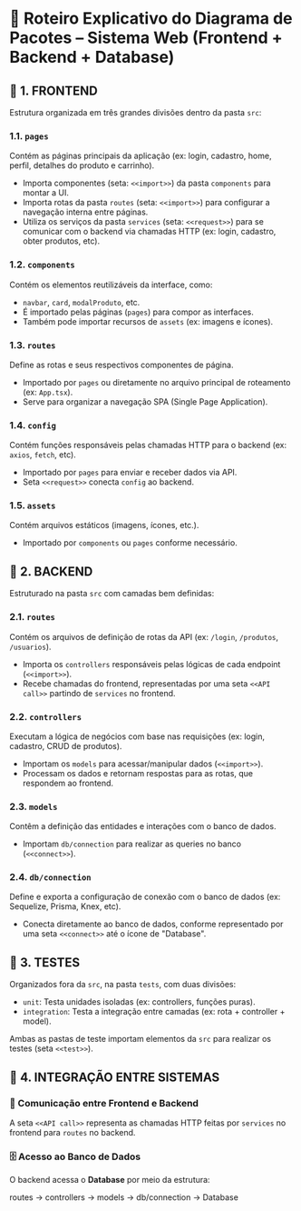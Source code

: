# 🧾 Roteiro Explicativo do Diagrama de Pacotes – Sistema Web (Frontend + Backend + Database)

## 📁 1. FRONTEND
Estrutura organizada em três grandes divisões dentro da pasta `src`:

### 1.1. `pages`
Contém as páginas principais da aplicação (ex: login, cadastro, home, perfil, detalhes do produto e carrinho).

- Importa componentes (seta: `<<import>>`) da pasta `components` para montar a UI.
- Importa rotas da pasta `routes` (seta: `<<import>>`) para configurar a navegação interna entre páginas.
- Utiliza os serviços da pasta `services` (seta: `<<request>>`) para se comunicar com o backend via chamadas HTTP (ex: login, cadastro, obter produtos, etc).

### 1.2. `components`
Contém os elementos reutilizáveis da interface, como:

- `navbar`, `card`, `modalProduto`, etc.
- É importado pelas páginas (`pages`) para compor as interfaces.
- Também pode importar recursos de `assets` (ex: imagens e ícones).

### 1.3. `routes`
Define as rotas e seus respectivos componentes de página.

- Importado por `pages` ou diretamente no arquivo principal de roteamento (ex: `App.tsx`).
- Serve para organizar a navegação SPA (Single Page Application).

### 1.4. `config`
Contém funções responsáveis pelas chamadas HTTP para o backend (ex: `axios`, `fetch`, etc).

- Importado por `pages` para enviar e receber dados via API.
- Seta `<<request>>` conecta `config` ao backend.

### 1.5. `assets`
Contém arquivos estáticos (imagens, ícones, etc.).

- Importado por `components` ou `pages` conforme necessário.

## 📁 2. BACKEND
Estruturado na pasta `src` com camadas bem definidas:

### 2.1. `routes`
Contém os arquivos de definição de rotas da API (ex: `/login`, `/produtos`, `/usuarios`).

- Importa os `controllers` responsáveis pelas lógicas de cada endpoint (`<<import>>`).
- Recebe chamadas do frontend, representadas por uma seta `<<API call>>` partindo de `services` no frontend.

### 2.2. `controllers`
Executam a lógica de negócios com base nas requisições (ex: login, cadastro, CRUD de produtos).

- Importam os `models` para acessar/manipular dados (`<<import>>`).
- Processam os dados e retornam respostas para as rotas, que respondem ao frontend.

### 2.3. `models`
Contêm a definição das entidades e interações com o banco de dados.

- Importam `db/connection` para realizar as queries no banco (`<<connect>>`).

### 2.4. `db/connection`
Define e exporta a configuração de conexão com o banco de dados (ex: Sequelize, Prisma, Knex, etc).

- Conecta diretamente ao banco de dados, conforme representado por uma seta `<<connect>>` até o ícone de "Database".

## 🧪 3. TESTES
Organizados fora da `src`, na pasta `tests`, com duas divisões:

- `unit`: Testa unidades isoladas (ex: controllers, funções puras).
- `integration`: Testa a integração entre camadas (ex: rota + controller + model).

Ambas as pastas de teste importam elementos da `src` para realizar os testes (seta `<<test>>`).

## 🧩 4. INTEGRAÇÃO ENTRE SISTEMAS

### 🔁 Comunicação entre Frontend e Backend
A seta `<<API call>>` representa as chamadas HTTP feitas por `services` no frontend para `routes` no backend.


### 🗄️ Acesso ao Banco de Dados
O backend acessa o **Database** por meio da estrutura:

routes → controllers → models → db/connection → Database